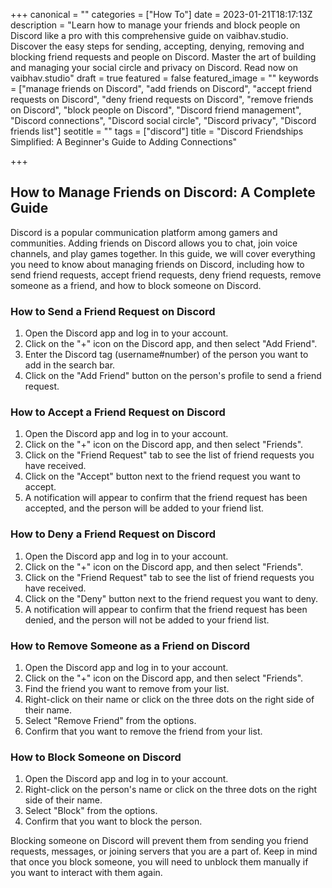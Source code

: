 +++
canonical = ""
categories = ["How To"]
date = 2023-01-21T18:17:13Z
description = "Learn how to manage your friends and block people on Discord like a pro with this comprehensive guide on vaibhav.studio. Discover the easy steps for sending, accepting, denying, removing and blocking friend requests and people on Discord. Master the art of building and managing your social circle and privacy on Discord. Read now on vaibhav.studio"
draft = true
featured = false
featured_image = ""
keywords = ["manage friends on Discord", "add friends on Discord", "accept friend requests on Discord", "deny friend requests on Discord", "remove friends on Discord", "block people on Discord", "Discord friend management", "Discord connections", "Discord social circle", "Discord privacy", "Discord friends list"]
seotitle = ""
tags = ["discord"]
title = "Discord Friendships Simplified: A Beginner's Guide to Adding Connections"

+++
## How to Manage Friends on Discord: A Complete Guide

Discord is a popular communication platform among gamers and communities. Adding friends on Discord allows you to chat, join voice channels, and play games together. In this guide, we will cover everything you need to know about managing friends on Discord, including how to send friend requests, accept friend requests, deny friend requests, remove someone as a friend, and how to block someone on Discord.

### How to Send a Friend Request on Discord

1. Open the Discord app and log in to your account.
2. Click on the "+" icon on the Discord app, and then select "Add Friend".
3. Enter the Discord tag (username#number) of the person you want to add in the search bar.
4. Click on the "Add Friend" button on the person's profile to send a friend request.

### How to Accept a Friend Request on Discord

1. Open the Discord app and log in to your account.
2. Click on the "+" icon on the Discord app, and then select "Friends".
3. Click on the "Friend Request" tab to see the list of friend requests you have received.
4. Click on the "Accept" button next to the friend request you want to accept.
5. A notification will appear to confirm that the friend request has been accepted, and the person will be added to your friend list.

### How to Deny a Friend Request on Discord

1. Open the Discord app and log in to your account.
2. Click on the "+" icon on the Discord app, and then select "Friends".
3. Click on the "Friend Request" tab to see the list of friend requests you have received.
4. Click on the "Deny" button next to the friend request you want to deny.
5.  A notification will appear to confirm that the friend request has been denied, and the person will not be added to your friend list.

### How to Remove Someone as a Friend on Discord
1. Open the Discord app and log in to your account.
2. Click on the "+" icon on the Discord app, and then select "Friends".
3. Find the friend you want to remove from your list.
4. Right-click on their name or click on the three dots on the right side of their name.
5. Select "Remove Friend" from the options.
6. Confirm that you want to remove the friend from your list.

### How to Block Someone on Discord
1. Open the Discord app and log in to your account.
2. Right-click on the person's name or click on the three dots on the right side of their name.
3. Select "Block" from the options.
4. Confirm that you want to block the person.

Blocking someone on Discord will prevent them from sending you friend requests, messages, or joining servers that you are a part of. Keep in mind that once you block someone, you will need to unblock them manually if you want to interact with them again.